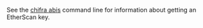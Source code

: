 See the [chifra abis](/chifra/accounts/#chifra-abis) command line for information about getting an EtherScan key.
